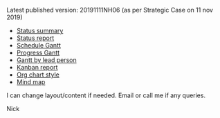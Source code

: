 Latest published version: 20191111NH06 (as per Strategic Case on 11 nov 2019)
<ul>
<li><a href="status/">Status summary</a></li>
<li><a href="report/">Status report</a></li>
<li><a href="schedule/">Schedule Gantt</a></li>
<li><a href="progress/">Progress Gantt</a></li>
<li><a href="lead/">Gantt by lead person</a></li>
<li><a href="kanban/">Kanban report</a></li>
<li><a href="chart/">Org chart style</a></li>
<li><a href="mindmap/">Mind map</a></li>
</ul>
<P>
I can change layout/content if needed.  Email or call me if any queries.
<P>
Nick
